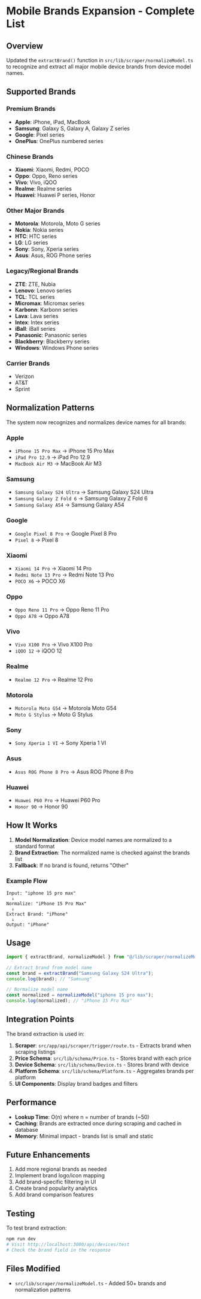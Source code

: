 # Mobile Brands Expansion - Complete List

## Overview
Updated the `extractBrand()` function in `src/lib/scraper/normalizeModel.ts` to recognize and extract all major mobile device brands from device model names.

## Supported Brands

### Premium Brands
- **Apple**: iPhone, iPad, MacBook
- **Samsung**: Galaxy S, Galaxy A, Galaxy Z series
- **Google**: Pixel series
- **OnePlus**: OnePlus numbered series

### Chinese Brands
- **Xiaomi**: Xiaomi, Redmi, POCO
- **Oppo**: Oppo, Reno series
- **Vivo**: Vivo, iQOO
- **Realme**: Realme series
- **Huawei**: Huawei P series, Honor

### Other Major Brands
- **Motorola**: Motorola, Moto G series
- **Nokia**: Nokia series
- **HTC**: HTC series
- **LG**: LG series
- **Sony**: Sony, Xperia series
- **Asus**: Asus, ROG Phone series

### Legacy/Regional Brands
- **ZTE**: ZTE, Nubia
- **Lenovo**: Lenovo series
- **TCL**: TCL series
- **Micromax**: Micromax series
- **Karbonn**: Karbonn series
- **Lava**: Lava series
- **Intex**: Intex series
- **iBall**: iBall series
- **Panasonic**: Panasonic series
- **Blackberry**: Blackberry series
- **Windows**: Windows Phone series

### Carrier Brands
- Verizon
- AT&T
- Sprint

## Normalization Patterns

The system now recognizes and normalizes device names for all brands:

### Apple
- `iPhone 15 Pro Max` → iPhone 15 Pro Max
- `iPad Pro 12.9` → iPad Pro 12.9
- `MacBook Air M3` → MacBook Air M3

### Samsung
- `Samsung Galaxy S24 Ultra` → Samsung Galaxy S24 Ultra
- `Samsung Galaxy Z Fold 6` → Samsung Galaxy Z Fold 6
- `Samsung Galaxy A54` → Samsung Galaxy A54

### Google
- `Google Pixel 8 Pro` → Google Pixel 8 Pro
- `Pixel 8` → Pixel 8

### Xiaomi
- `Xiaomi 14 Pro` → Xiaomi 14 Pro
- `Redmi Note 13 Pro` → Redmi Note 13 Pro
- `POCO X6` → POCO X6

### Oppo
- `Oppo Reno 11 Pro` → Oppo Reno 11 Pro
- `Oppo A78` → Oppo A78

### Vivo
- `Vivo X100 Pro` → Vivo X100 Pro
- `iQOO 12` → iQOO 12

### Realme
- `Realme 12 Pro` → Realme 12 Pro

### Motorola
- `Motorola Moto G54` → Motorola Moto G54
- `Moto G Stylus` → Moto G Stylus

### Sony
- `Sony Xperia 1 VI` → Sony Xperia 1 VI

### Asus
- `Asus ROG Phone 8 Pro` → Asus ROG Phone 8 Pro

### Huawei
- `Huawei P60 Pro` → Huawei P60 Pro
- `Honor 90` → Honor 90

## How It Works

1. **Model Normalization**: Device model names are normalized to a standard format
2. **Brand Extraction**: The normalized name is checked against the brands list
3. **Fallback**: If no brand is found, returns "Other"

### Example Flow
```
Input: "iphone 15 pro max"
  ↓
Normalize: "iPhone 15 Pro Max"
  ↓
Extract Brand: "iPhone"
  ↓
Output: "iPhone"
```

## Usage

```typescript
import { extractBrand, normalizeModel } from "@/lib/scraper/normalizeModel";

// Extract brand from model name
const brand = extractBrand("Samsung Galaxy S24 Ultra");
console.log(brand); // "Samsung"

// Normalize model name
const normalized = normalizeModel("iphone 15 pro max");
console.log(normalized); // "iPhone 15 Pro Max"
```

## Integration Points

The brand extraction is used in:
1. **Scraper**: `src/app/api/scraper/trigger/route.ts` - Extracts brand when scraping listings
2. **Price Schema**: `src/lib/schema/Price.ts` - Stores brand with each price
3. **Device Schema**: `src/lib/schema/Device.ts` - Stores brand with device
4. **Platform Schema**: `src/lib/schema/Platform.ts` - Aggregates brands per platform
5. **UI Components**: Display brand badges and filters

## Performance

- **Lookup Time**: O(n) where n = number of brands (~50)
- **Caching**: Brands are extracted once during scraping and cached in database
- **Memory**: Minimal impact - brands list is small and static

## Future Enhancements

1. Add more regional brands as needed
2. Implement brand logo/icon mapping
3. Add brand-specific filtering in UI
4. Create brand popularity analytics
5. Add brand comparison features

## Testing

To test brand extraction:
```bash
npm run dev
# Visit http://localhost:3000/api/devices/test
# Check the brand field in the response
```

## Files Modified
- `src/lib/scraper/normalizeModel.ts` - Added 50+ brands and normalization patterns

